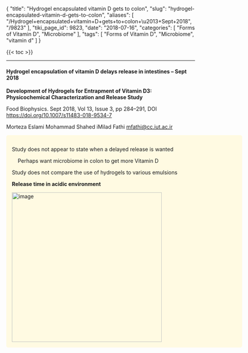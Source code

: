 {
    "title": "Hydrogel encapsulated vitamin D gets to colon",
    "slug": "hydrogel-encapsulated-vitamin-d-gets-to-colon",
    "aliases": [
        "/Hydrogel+encapsulated+vitamin+D+gets+to+colon+\u2013+Sept+2018",
        "/9823"
    ],
    "tiki_page_id": 9823,
    "date": "2018-07-16",
    "categories": [
        "Forms of Vitamin D",
        "Microbiome"
    ],
    "tags": [
        "Forms of Vitamin D",
        "Microbiome",
        "vitamin d"
    ]
}


{{< toc >}}

---

#### Hydrogel encapsulation of vitamin D delays release in intestines – Sept 2018

 **Development of Hydrogels for Entrapment of Vitamin D3: Physicochemical Characterization and Release Study** 

Food Biophysics. Sept 2018, Vol 13, Issue 3, pp 284–291, DOI https://doi.org/10.1007/s11483-018-9534-7

Morteza Eslami Mohammad Shahed iMilad Fathi mfathi@cc.iut.ac.ir

<div class="border" style="background-color:#FFFAE2;padding:15px;margin:10px 0;border-radius:5px;width:600px">

Study does not appear to state when a delayed release is wanted

&nbsp; &nbsp; Perhaps want microbiome in colon to get more Vitamin D

Study does not compare the use of hydrogels to various emulsions

 **Release time in acidic environment** 

<img src="https://d1bk1kqxc0sym.cloudfront.net/attachments/jpeg/release-time-in-acid.jpg" alt="image" width="400">